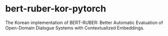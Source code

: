 # bert-ruber-kor-pytorch
The Korean implementation of BERT-RUBER: Better Automatic Evaluation of Open-Domain Dialogue Systems with Contextualized Embeddings.
